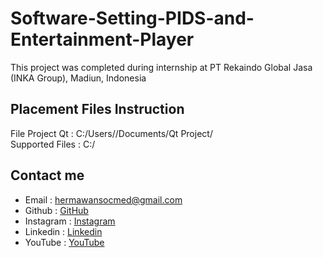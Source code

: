 # Software-Setting-PIDS-and-Entertainment-Player
This project was completed during internship at PT Rekaindo Global Jasa (INKA Group), Madiun, Indonesia
## Placement Files Instruction
File Project Qt : C:/Users/<user>/Documents/Qt Project/\
Supported Files : C:/
## Contact me
- Email : hermawansocmed@gmail.com
- Github : [GitHub](https://github.com/hermawandiki)
- Instagram : [Instagram](https://instagram.com/hermawandiki__)
- Linkedin : [Linkedin](https://linkedin.com/in/hermawandiki)
- YouTube : [YouTube](https://youtube.com/@dikihermawann)
